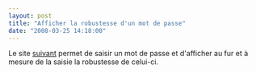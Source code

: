```yaml
---
layout: post
title: "Afficher la robustesse d'un mot de passe"
date: "2008-03-25 14:18:00"
---
```

Le site [suivant](http://www.passwordmeter.com/) permet de saisir un mot de passe et d'afficher au fur et à mesure de la saisie la robustesse de celui-ci.
